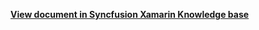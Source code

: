 **[View document in Syncfusion Xamarin Knowledge base](https://www.syncfusion.com/kb/12479/how-to-trigger-itemholding-event-using-mouse-hold-in-the-xamarin-forms-uwp-treeview)**
